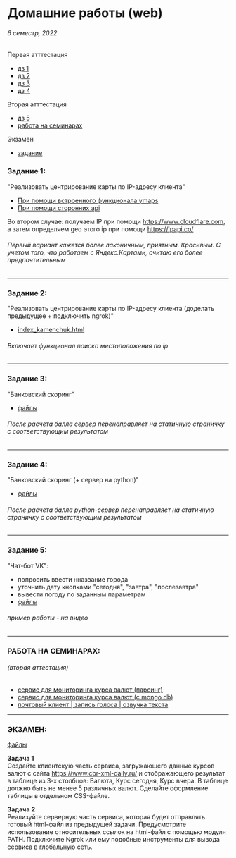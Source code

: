 # Домашние работы (web)
###### 6 семестр, 2022

Первая атттестация  
+ [дз 1](https://github.com/victorioustone/web_6#задание-1)
+ [дз 2](https://github.com/victorioustone/web_6#задание-2)
+ [дз 3](https://github.com/victorioustone/web_6#задание-3)
+ [дз 4](https://github.com/victorioustone/web_6#задание-4)

Вторая атттестация  
+ [дз 5](https://github.com/victorioustone/web_6#задание-5)
+ [работа на семинарах](https://github.com/victorioustone/web_6#работа-на-семинарах)

Экзамен
+ [задание](https://github.com/victorioustone/web_6#экзамен) 

  
### Задание 1:
"Реализовать центрирование карты по IP-адресу клиента"
  * [При помощи встроенного функционала ymaps](hw_1/map_ya.html) 
  * [При помощи сторонних api](hw_1/map_api's.html)  

Во втором случае: получаем IP при помощи https://www.cloudflare.com, а затем определяем geo этого ip при помощи https://ipapi.co/

###### _Первый вариант кажется более лаконичным, приятным. Красивым. С учетом того, что работаем с Яндекс.Картами, считаю его более предпочтительным_

--------------------------------------

### Задание 2:
"Реализовать центрирование карты по IP-адресу клиента (доделать предыдущее + подключить ngrok)"
  * [index_kamenchuk.html](hw_2/index_kamenchuk.html) 

###### _Включает функционал поиска местоположения по ip_

--------------------------------------

### Задание 3:
"Банковский скоринг"
  * [файлы](hw_3) 
###### _После расчета балла сервер перенаправляет на статичную страничку с соответствующим результатом_

--------------------------------------

### Задание 4:
"Банковский скоринг (+ сервер на python)"
  * [файлы](hw_4) 
###### _После расчета балла python-сервер перенаправляет на статичную страничку с соответствующим результатом_

--------------------------------------

### Задание 5:
"Чат-бот VK": 
  * попросить ввести нназвание города
  * уточнить дату кнопками "сегодня", "завтра", "послезавтра"
  * вывести погоду по заданным параметрам
  * [файлы](hw_5) 
###### _пример работы - на видео_

--------------------------------------

### РАБОТА НА СЕМИНАРАХ:

###### (вторая аттестация)

  * [сервис для мониторинга курса валют (парсинг)](sem_work_1)  
  * [сервис для мониторинга курса валют (с mongo db)](sem_work_2)  
  * [почтовый клиент | запись голоса | озвучка текста](sem_work_3)  


--------------------------------------

### ЭКЗАМЕН:
[файлы](exam)

**Задача 1**   
Создайте клиентскую часть сервиса, загружающего данные курсов валют с сайта https://www.cbr-xml-daily.ru/ и отображающего результат в таблице из 3-х столбцов: Валюта, Курс сегодня, Курс вчера. В таблице должно быть не менее 5 различных валют. Сделайте оформление таблицы в отдельном CSS-файле.  
  
**Задача 2**   
Реализуйте серверную часть сервиса, которая будет отправлять готовый html-файл из предыдущей задачи. Предусмотрите использование относительных ссылок на html-файл c помощью модуля PATH. Подключите Ngrok или ему подобные инструменты для вывода сервиса в глобальную сеть.